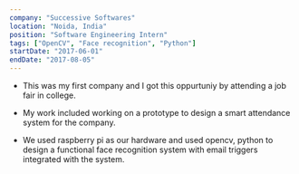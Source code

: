```yaml
---
company: "Successive Softwares"
location: "Noida, India"
position: "Software Engineering Intern"
tags: ["OpenCV", "Face recognition", "Python"]
startDate: "2017-06-01"
endDate: "2017-08-05"
---
```


- This was my first company and I got this oppurtuniy by attending a job fair in college.</p>

* My work included working on a prototype to design a smart attendance system for the company.</p>

* We used raspberry pi as our hardware and used opencv, python to design a functional face recognition system with email triggers integrated with the system.</p>